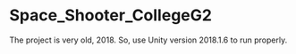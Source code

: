 # Space_Shooter_CollegeG2
The project is very old, 2018. So, use Unity version 2018.1.6 to run properly.
